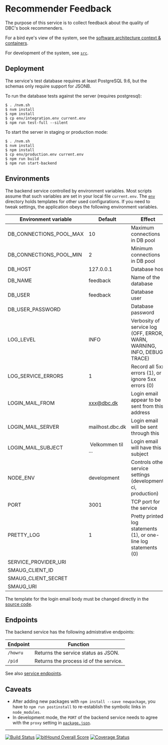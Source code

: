 # Recommender Feedback

The purpose of this service is to collect feedback about the quality of DBC's book recommenders.

For a bird eye's view of the system, see the [software architecture context & containers](doc/architecturet.pdf).

For development of the system, see [`src`](src/readme.md).

## Deployment

The service's test database requires at least PostgreSQL 9.6, but the schemas only require support for JSONB.

To run the database tests against the server (requires postgresql):

    $ . /nvm.sh
    $ nvm install
    $ npm install
    $ cp env/integration.env current.env
    $ npm run test-full --silent

To start the server in staging or production mode:

    $ . /nvm.sh
    $ nvm install
    $ npm install
    $ cp env/production.env current.env
    $ npm run build
    $ npm run start-backend

## Environments

The backend service controlled by environment variables.  Most scripts assume that such variables are set in your local file `current.env`.  The [`env`](env/) directory holds templates for other used configurations.  If you need to tweak settings, the application obeys the following environment variables.

| Environment variable    | Default     | Effect                           |
| ----------------------- | ----------- | -------------------------------- |
| DB_CONNECTIONS_POOL_MAX | 10          | Maximum connections in DB pool   |
| DB_CONNECTIONS_POOL_MIN | 2           | Minimum connections in DB pool   |
| DB_HOST                 | 127.0.0.1   | Database host                    |
| DB_NAME                 | feedback    | Name of the database             |
| DB_USER                 | feedback    | Database user                    |
| DB_USER_PASSWORD        |             | Database password                |
| LOG_LEVEL               | INFO        | Verbosity of service log (OFF, ERROR, WARN, WARNING, INFO, DEBUG, TRACE) |
| LOG_SERVICE_ERRORS      | 1           | Record all 5xx errors (1), or ignore 5xx errors (0) |
| LOGIN_MAIL_FROM         | xxx@dbc.dk  | Login email appear to be sent from this address |
| LOGIN_MAIL_SERVER       | mailhost.dbc.dk | Login email will be sent through this |
| LOGIN_MAIL_SUBJECT      | Velkommen til ... | Login email will have this subject |
| NODE_ENV                | development | Controls other service settings (development, ci, production) |
| PORT                    | 3001        | TCP port for the service         |
| PRETTY_LOG              | 1           | Pretty printed log statements (1), or one-line log statements (0) |
| SERVICE_PROVIDER_URI    |             |
| SMAUG_CLIENT_ID         |             |
| SMAUG_CLIENT_SECRET     |             |
| SMAUG_URI               |             |  

The template for the login email body must be changed directly in the [source code](src/server/login-email.handlebars). 

## Endpoints

The backend service has the following admistrative endpoints:

| Endpoint  | Function |
| --------- | -------- |
| `/howru`  | Returns the service status as JSON. |
| `/pid`    | Returns the process id of the service.   |

See also [service endpoints](doc/endpoints.md).

## Caveats

- After adding new packages with `npm install --save newpackage`, you have to `npm run postinstall` to re-establish the symbolic links in `node_modules`.
- In development mode, the `PORT` of the backend service needs to agree with the `proxy` setting in [`package.json`](package.json).

----

[![Build Status](https://travis-ci.org/DBCDK/recommender-feedback.svg?branch=master)](https://travis-ci.org/DBCDK/recommender-feedback)
[![bitHound Overall Score](https://www.bithound.io/github/DBCDK/recommender-feedback/badges/score.svg)](https://www.bithound.io/github/DBCDK/recommender-feedback)
[![Coverage Status](https://coveralls.io/repos/github/DBCDK/recommender-feedback/badge.svg?branch=master)](https://coveralls.io/github/DBCDK/recommender-feedback?branch=master)
